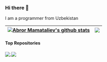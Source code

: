 ### Hi there 👋

I am a programmer from Uzbekistan

| <a href="https://github.com/abrornomos/abrornomos"><img align="center" src="https://github-readme-stats.vercel.app/api?username=abrornomos&show_icons=true&include_all_commits=true&theme=buefy&hide_border=true" alt="Abror Mamataliev's github stats" /></a> | <a href="https://github.com/abrornomos/abrornomos"><img align="center" src="https://github-readme-stats.vercel.app/api/top-langs/?username=abrornomos&layout=compact&theme=buefy&hide_border=true" /></a> |
| ------------- | ------------- |

#### Top Repositories

<a href="https://github.com/BlurCode-LLC/mydentist">
  <img align="center" src="https://github-readme-stats.vercel.app/api/pin/?username=BlurCode-LLC&repo=mydentist&theme=buefy" />
</a>
<a href="https://github.com/BlurCode-LLC/oriensuz">
  <img align="center" src="https://github-readme-stats.vercel.app/api/pin/?username=BlurCode-LLC&repo=oriensuz&theme=buefy" />
</a>
